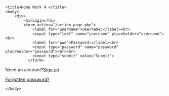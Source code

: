 <!DOCTYPEhtml>
    <title>Home Work 4 </title>
    <body>
        <div>
            <h1>Login</h1>
            <form action="/action_page.php">
                <label for="username">Username:</label><br>
                <input type="text" name="username" placeholder="username"><br>
                <label for="pwd">Password:</label><br>
                <input type="password" name="password" placeholder="password"><br><br>
                <input type="submit" value="Submit">
              </form>
<p>Need an account?<a href="first.htm">Sign up</a></p>
<a href="second.htm">Forgotten password?</a>
    </div>

    </body>
</html>
